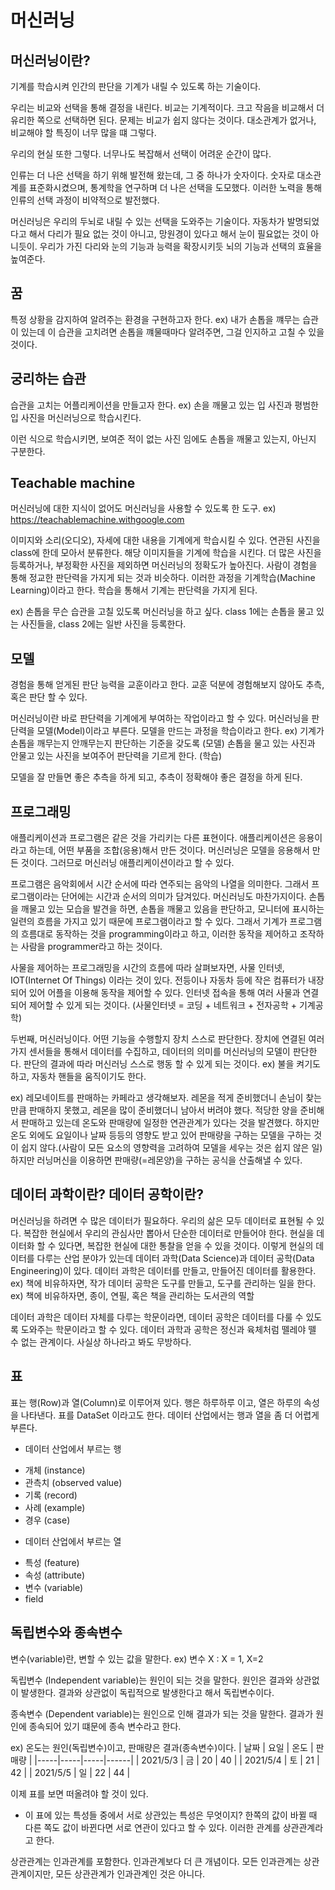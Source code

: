 # 머신러닝

## 머신러닝이란?
기계를 학습시켜 인간의 판단을 기계가 내릴 수 있도록 하는 기술이다.

우리는 비교와 선택을 통해 결정을 내린다.
비교는 기계적이다. 크고 작음을 비교해서 더 유리한 쪽으로 선택하면 된다.
문제는 비교가 쉽지 않다는 것이다.
대소관계가 없거나, 비교해야 할 특징이 너무 많을 떄 그렇다.

우리의 현실 또한 그렇다.
너무나도 복잡해서 선택이 어려운 순간이 많다.

인류는 더 나은 선택을 하기 위해 발전해 왔는데,
그 중 하나가 숫자이다.
숫자로 대소관계를 표준화시켰으며, 통계학을 연구하며 더 나은 선택을 도모했다.
이러한 노력을 통해 인류의 선택 과정이 비약적으로 발전했다.

머신러닝은 우리의 두뇌로 내릴 수 있는 선택을 도와주는 기술이다.
자동차가 발명되었다고 해서 다리가 필요 없는 것이 아니고,
망원경이 있다고 해서 눈이 필요없는 것이 아니듯이.
우리가 가진 다리와 눈의 기능과 능력을 확장시키듯 뇌의 기능과 선택의 효율을 높여준다.

## 꿈
특정 상황을 감지하여 알려주는 환경을 구현하고자 한다.
ex)
내가 손톱을 꺠무는 습관이 있는데
이 습관을 고치려면 손톱을 꺠물때마다 알려주면, 그걸 인지하고 고칠 수 있을 것이다.

## 궁리하는 습관
습관을 고치는 어플리케이션을 만들고자 한다.
ex)
손을 깨물고 있는 입 사진과 
평범한 입 사진을 머신러닝으로 학습시킨다.

이런 식으로 학습시키면, 보여준 적이 없는 사진 임에도 손톱을 깨물고 있는지, 아닌지 구분한다.

## Teachable machine
머신러닝에 대한 지식이 없어도 머신러닝을 사용할 수 있도록 한 도구.
ex) https://teachablemachine.withgoogle.com

이미지와 소리(오디오), 자세에 대한 내용을 기계에게 학습시킬 수 있다.
연관된 사진을 class에 한데 모아서 분류한다.
해당 이미지들을 기계에 학습을 시킨다.
더 많은 사진을 등록하거나, 부정확한 사진을 제외하면 머신러닝의 정확도가 높아진다.
사람이 경험을 통해 정교한 판단력을 가지게 되는 것과 비슷하다.
이러한 과정을 기계학습(Machine Learning)이라고 한다.
학습을 통해서 기계는 판단력을 가지게 된다.

ex) 손톱을 무슨 습관을 고칠 있도록 머신러닝을 하고 싶다.
class 1에는 손톱을 물고 있는 사진들을,
class 2에는 일반 사진을 등록한다.

## 모델
경험을 통해 얻게된 판단 능력을 교훈이라고 한다.
교훈 덕분에 경험해보지 않아도 추측, 혹은 판단 할 수 있다.

머신러닝이란 바로 판단력을 기계에게 부여하는 작업이라고 할 수 있다.
머신러닝을 판단력을 모델(Model)이라고 부른다.
모델을 만드는 과정을 학습이라고 한다.
ex)
기계가 손톱을 깨무는지 안깨무는지 판단하는 기준을 갖도록 (모델)
손톱을 물고 있는 사진과 안물고 있는 사진을 보여주어 판단력을 기르게 한다. (학습)

모델을 잘 만들면 좋은 추측을 하게 되고,
추측이 정확해야 좋은 결정을 하게 된다.

## 프로그래밍
애플리케이션과 프로그램은 같은 것을 가리키는 다른 표현이다.
애플리케이션은 응용이라고 하는데, 어떤 부품을 조합(응용)해서 만든 것이다. 
머신러닝은 모델을 응용해서 만든 것이다. 그러므로 머신러닝 애플리케이션이라고 할 수 있다.

프로그램은 음악회에서 시간 순서에 따라 연주되는 음악의 나열을 의미한다.
그래서 프로그램이라는 단어에는 시간과 순서의 의미가 담겨있다.
머신러닝도 마찬가지이다.
손톱을 깨물고 있는 모습을 발견을 하면, 손톱을 깨물고 있음을 판단하고, 모니터에 표시하는 일련의 흐름을 가지고 있기 때문에 프로그램이라고 할 수 있다.
그래서 기계가 프로그램의 흐름대로 동작하는 것을 programming이라고 하고,
이러한 동작을 제어하고 조작하는 사람을 programmer라고 하는 것이다.

사물을 제어하는 프로그래밍을 시간의 흐름에 따라 살펴보자면, 사물 인터넷, IOT(Internet Of Things) 이라는 것이 있다.
전등이나 자동차 등에 작은 컴퓨터가 내장되어 있어 어플을 이용해 동작을 제어할 수 있다.
인터넷 접속을 통해 여러 사물과 연결되어 제어할 수 있게 되는 것이다.
(사물인터넷 = 코딩 + 네트워크 + 전자공학 + 기계공학)

두번째, 머신러닝이다.
어떤 기능을 수행할지 장치 스스로 판단한다.
장치에 연결된 여러가지 센서들을 통해서 데이터를 수집하고, 데이터의 의미를 머신러닝의 모델이 판단한다.
판단의 결과에 따라 머신러닝 스스로 행동 할 수 있게 되는 것이다.
ex) 불을 켜기도 하고, 자동차 핸들을 움직이기도 한다.

ex) 
레모네이트를 판매하는 카페라고 생각해보자.
레몬을 적게 준비했더니 손님이 찾는만큼 판매하지 못했고,
레몬을 많이 준비했더니 남아서 버려야 했다.
적당한 양을 준비해서 판매하고 있는데
온도와 판매량에 일정한 연관관계가 있다는 것을 발견했다.
하지만 온도 외에도 요일이나 날짜 등등의 영향도 받고 있어 판매량을 구하는 모델을 구하는 것이 쉽지 않다.(사람이 모든 요소의 영향력을 고려하여 모델을 세우는 것은 쉽지 않은 일)
하지만 러닝머신을 이용하면 판매량(=레몬양)을 구하는 공식을 산출해낼 수 있다.

## 데이터 과학이란? 데이터 공학이란?
머신러닝을 하려면 수 많은 데이터가 필요하다.
우리의 삶은 모두 데이터로 표현될 수 있다.
복잡한 현실에서 우리의 관심사만 뽑아서 단순한 데이터로 만들어야 한다.
현실을 데이터화 할 수 있다면, 복잡한 현실에 대한 통찰을 얻을 수 있을 것이다.
이렇게 현실의 데이터를 다루는 산업 분야가 있는데
데이터 과학(Data Science)과 데이터 공학(Data Engineering)이 있다. 
데이터 과학은 데이터를 만들고, 만들어진 데이터를 활용한다.
ex) 
책에 비유하자면, 작가
데이터 공학은 도구를 만들고, 도구를 관리하는 일을 한다.
ex)
책에 비유하자면, 종이, 연필, 혹은 책을 관리하는 도서관의 역할

데이터 과학은 데이터 자체를 다루는 학문이라면, 데이터 공학은 데이터를 다룰 수 있도록 도와주는 학문이라고 할 수 있다.
데이터 과학과 공학은 정신과 육체처럼 뗄레야 뗄 수 없는 관계이다. 사실상 하나라고 봐도 무방하다.

## 표
표는 행(Row)과 열(Column)로 이루어져 있다.
행은 하루하루 이고, 열은 하루의 속성을 나타낸다.
표를 DataSet 이라고도 한다. 
데이터 산업에서는 행과 열을 좀 더 어렵게 부른다.

* 데이터 산업에서 부르는 행
- 개체 (instance)
- 관측치 (observed value)
- 기록 (record)
- 사례 (example)
- 경우 (case)

* 데이터 산업에서 부르는 열
- 특성 (feature)
- 속성 (attribute)
- 변수 (variable)
- field

## 독립변수와 종속변수
변수(variable)란, 변할 수 있는 값을 말한다.
ex) 변수 X : X = 1, X=2 

독립변수 (Independent variable)는 원인이 되는 것을 말한다.
원인은 결과와 상관없이 발생한다.
결과와 상관없이 독립적으로 발생한다고 해서 독립변수이다.

종속변수 (Dependent variable)는 원인으로 인해 결과가 되는 것을 말한다.
결과가 원인에 종속되어 있기 떄문에 종속 변수라고 한다.

ex)
온도는 원인(독립변수)이고, 판매량은 결과(종속변수)이다.
| 날짜 | 요일 | 온도 | 판매량 |
|-----|-----|-----|------|
| 2021/5/3 | 금 | 20 | 40 |
| 2021/5/4 | 토 | 21 | 42 |
| 2021/5/5 | 일 | 22 | 44 |

이제 표를 보면 떠올려야 할 것이 있다.
* 이 표에 있는 특성들 중에서 서로 상관있는 특성은 무엇이지?
한쪽의 값이 바뀔 때 다른 쪽도 값이 바뀐다면 서로 연관이 있다고 할 수 있다.
이러한 관계를 상관관계라고 한다.

상관관계는 인과관계를 포함한다. 인과관계보다 더 큰 개념이다.
모든 인과관계는 상관관계이지만,
모든 상관관계가 인과관계인 것은 아니다.

